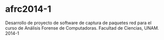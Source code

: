 afrc2014-1
==========

Desarrollo de proyecto de software de captura de paquetes red para el curso de Análisis Forense de Computadoras. Facultad de Ciencias, UNAM. 2014-1
